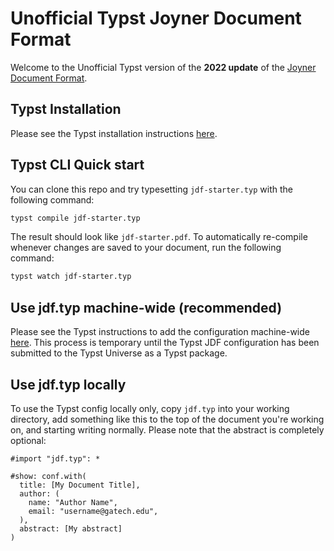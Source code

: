 # Unofficial Typst Joyner Document Format

Welcome to the Unofficial Typst version of the **2022 update** of the [Joyner Document Format](https://github.com/iamjakewarner/jdf).

## Typst Installation

Please see the Typst installation instructions [here](https://github.com/typst/typst?tab=readme-ov-file#installation).

## Typst CLI Quick start

You can clone this repo and try typesetting `jdf-starter.typ`
with the following command:

```sh
typst compile jdf-starter.typ
```

The result should look like `jdf-starter.pdf`. To automatically re-compile whenever changes are saved to your document, run the following command:

```sh
typst watch jdf-starter.typ
```

## Use jdf.typ machine-wide (recommended)

Please see the Typst instructions to add the configuration machine-wide [here](https://github.com/typst/packages?tab=readme-ov-file#local-packages). This process is temporary until the Typst JDF configuration has been submitted to the Typst Universe as a Typst package.

## Use jdf.typ locally

To use the Typst config locally only, copy `jdf.typ` into your working directory, add something like this to the
top of the document you're working on, and starting writing normally.
Please note that the abstract is completely optional:

```typst
#import "jdf.typ": *

#show: conf.with(
  title: [My Document Title],
  author: (
    name: "Author Name",
    email: "username@gatech.edu",
  ),
  abstract: [My abstract]
)
```
